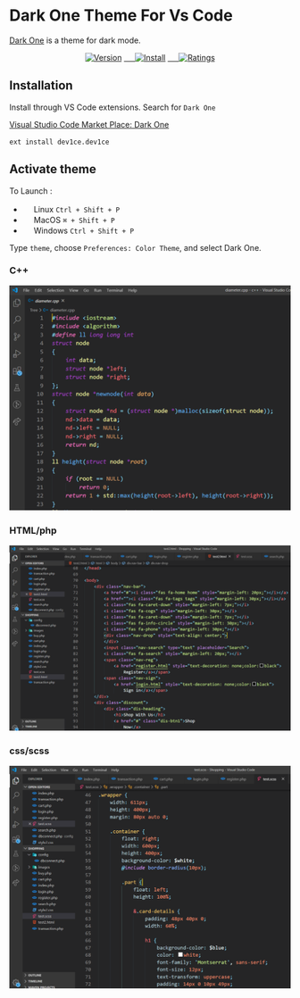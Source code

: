 # Dark One Theme For Vs Code

[Dark One](https://marketplace.visualstudio.com/items?itemName=dev1ce.dev1ce) is a theme for dark mode.

<p align="center">
  <a href="https://marketplace.visualstudio.com/items?itemName=dev1ce.dev1ce">
    <img alt="Version" src="https://vsmarketplacebadge.apphb.com/version/dev1ce.dev1ce.svg?colorA=0288d1&colorB=0277bd&style=for-the-badge"></a>
  <a href="https://marketplace.visualstudio.com/items?itemName=dev1ce.dev1ce">&nbsp;&nbsp;&nbsp;&nbsp;
    <img alt="Install" src="https://vsmarketplacebadge.apphb.com/installs/dev1ce.dev1ce.svg?style=for-the-badge&colorA=ef5350&colorB=ff1744&label=Install"></a>
  <a href="https://marketplace.visualstudio.com/items?itemName=dev1ce.dev1ce">&nbsp;&nbsp;&nbsp;&nbsp;
    <img alt="Ratings" src="https://vsmarketplacebadge.apphb.com/rating-star/dev1ce.dev1ce.svg?style=for-the-badge&colorA=FBBD30&colorB=F2AA08"></a>
 </p>
 

## Installation

Install through VS Code extensions. Search for `Dark One`

[Visual Studio Code Market Place: Dark One](https://marketplace.visualstudio.com/items?itemName=dev1ce.dev1ce)

```
ext install dev1ce.dev1ce
```

## Activate theme

To Launch :

  - <img src="https://www.kernel.org/theme/images/logos/favicon.png" width=16 height=16/> Linux `Ctrl + Shift + P`
  - <img src="https://developer.apple.com/favicon.ico" width=16 height=16/> MacOS `⌘ + Shift + P`
  - <img src="https://www.microsoft.com/favicon.ico" width=16 height=16/> Windows `Ctrl + Shift + P`

Type `theme`, choose `Preferences: Color Theme`, and select Dark One.



### C++

  ![Alt text](images/cpp.PNG?raw=true "CPP")
  <br />
  ### HTML/php
  ![Alt text](images/html.PNG?raw=true "HTML")
  <br />
  ### css/scss
  ![Alt text](images/scss.PNG?raw=true "CSS")
 <br />
 

